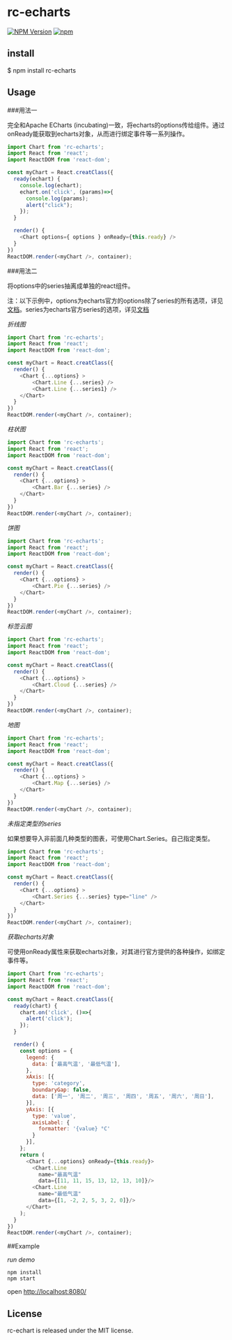 # rc-echarts

[![NPM Version](https://img.shields.io/npm/v/rc-echarts.svg?style=flat)](https://www.npmjs.org/package/rc-echarts)
  [![npm](https://img.shields.io/npm/dm/rc-echarts.svg?style=flat)](https://www.npmjs.org/package/rc-echarts)
  
## install

$ npm install rc-echarts

## Usage

###用法一

完全和Apache ECharts (incubating)一致，将echarts的options传给组件。通过onReady能获取到echarts对象，从而进行绑定事件等一系列操作。

```js
import Chart from 'rc-echarts';
import React from 'react';
import ReactDOM from 'react-dom';

const myChart = React.creatClass({
  ready(echart) {
    console.log(echart);
    echart.on('click', (params)=>{
      console.log(params);
      alert("click");
    });
  }

  render() {
    <Chart options={ options } onReady={this.ready} />
  }
})
ReactDOM.render(<myChart />, container);

```

###用法二

将options中的series抽离成单独的react组件。

注：以下示例中，options为echarts官方的options除了series的所有选项，详见[文档](http://echarts.baidu.com/option.html)。series为echarts官方series的选项，详见[文档](http://echarts.baidu.com/option.html#series)

*折线图*
```js
import Chart from 'rc-echarts';
import React from 'react';
import ReactDOM from 'react-dom';

const myChart = React.creatClass({
  render() {
    <Chart {...options} >
        <Chart.Line {...series} />
        <Chart.Line {...series1} />
    </Chart>
  }
})
ReactDOM.render(<myChart />, container);

```

*柱状图*
```js
import Chart from 'rc-echarts';
import React from 'react';
import ReactDOM from 'react-dom';

const myChart = React.creatClass({
  render() {
    <Chart {...options} >
        <Chart.Bar {...series} />
    </Chart>
  }
})
ReactDOM.render(<myChart />, container);
```

*饼图*
```js
import Chart from 'rc-echarts';
import React from 'react';
import ReactDOM from 'react-dom';

const myChart = React.creatClass({
  render() {
    <Chart {...options} >
        <Chart.Pie {...series} />
    </Chart>
  }
})
ReactDOM.render(<myChart />, container);
```

*标签云图*
```js
import Chart from 'rc-echarts';
import React from 'react';
import ReactDOM from 'react-dom';

const myChart = React.creatClass({
  render() {
    <Chart {...options} >
        <Chart.Cloud {...series} />
    </Chart>
  }
})
ReactDOM.render(<myChart />, container);
```

*地图*
```js
import Chart from 'rc-echarts';
import React from 'react';
import ReactDOM from 'react-dom';

const myChart = React.creatClass({
  render() {
    <Chart {...options} >
        <Chart.Map {...series} />
    </Chart>
  }
})
ReactDOM.render(<myChart />, container);
```
*未指定类型的series*

如果想要导入非前面几种类型的图表，可使用Chart.Series。自己指定类型。

```js
import Chart from 'rc-echarts';
import React from 'react';
import ReactDOM from 'react-dom';

const myChart = React.creatClass({
  render() {
    <Chart {...options} >
        <Chart.Series {...series} type="line" />
    </Chart>
  }
})
ReactDOM.render(<myChart />, container);
```

*获取echarts对象*

可使用onReady属性来获取echarts对象，对其进行官方提供的各种操作，如绑定事件等。

```js
import Chart from 'rc-echarts';
import React from 'react';
import ReactDOM from 'react-dom';

const myChart = React.creatClass({
  ready(chart) {
    chart.on('click', ()=>{
      alert('click');
    });
  }

  render() {
    const options = {
      legend: {
        data: ['最高气温', '最低气温'],
      },
      xAxis: [{
        type: 'category',
        boundaryGap: false,
        data: ['周一', '周二', '周三', '周四', '周五', '周六', '周日'],
      }],
      yAxis: [{
        type: 'value',
        axisLabel: {
          formatter: '{value} °C'
        }
      }],
    };
    return (
      <Chart {...options} onReady={this.ready}>
        <Chart.Line
          name="最高气温"
          data={[11, 11, 15, 13, 12, 13, 10]}/>
        <Chart.Line
          name="最低气温"
          data={[1, -2, 2, 5, 3, 2, 0]}/>
      </Chart>
    );
  }
})
ReactDOM.render(<myChart />, container);
```

##Example

*run demo*

```
npm install
npm start
```
open [http://localhost:8080/](http://localhost:8080/)

## License

rc-echart is released under the MIT license.

